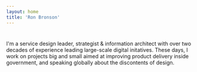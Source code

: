 ```yaml
---
layout: home
title: 'Ron Bronson'
---
```


# 

I'm a service design leader, strategist & information architect with over two decades of experience leading large-scale digital initatives. These days, I work on projects big and small aimed at improving product delivery inside government, and speaking globally about the discontents of design.
